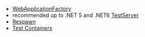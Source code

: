- [WebApplicationFactory](https://learn.microsoft.com/en-us/aspnet/core/test/integration-tests?view=aspnetcore-8.0)
- recommended up to .NET 5 and .NET6 [TestServer](https://learn.microsoft.com/en-us/aspnet/core/test/integration-tests?view=aspnetcore-8.0)
- [Respawn](https://github.com/jbogard/Respawn)
- [Test Containers](https://github.com/testcontainers/testcontainers-dotnet)